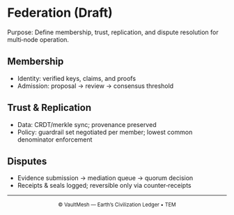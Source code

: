 # Federation (Draft)

Purpose: Define membership, trust, replication, and dispute resolution for multi‑node operation.

## Membership
- Identity: verified keys, claims, and proofs
- Admission: proposal → review → consensus threshold

## Trust & Replication
- Data: CRDT/merkle sync; provenance preserved
- Policy: guardrail set negotiated per member; lowest common denominator enforcement

## Disputes
- Evidence submission → mediation queue → quorum decision
- Receipts & seals logged; reversible only via counter‑receipts

---

<p align="center"><sub>© VaultMesh — Earth’s Civilization Ledger • TEM</sub></p>
